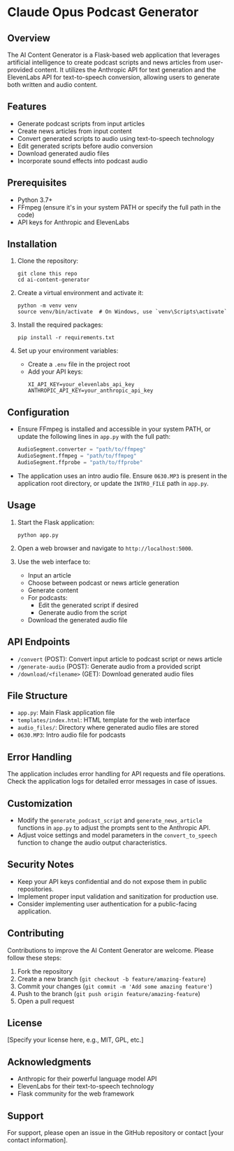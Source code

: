 # Claude Opus Podcast Generator

## Overview

The AI Content Generator is a Flask-based web application that leverages artificial intelligence to create podcast scripts and news articles from user-provided content. It utilizes the Anthropic API for text generation and the ElevenLabs API for text-to-speech conversion, allowing users to generate both written and audio content.

## Features

- Generate podcast scripts from input articles
- Create news articles from input content
- Convert generated scripts to audio using text-to-speech technology
- Edit generated scripts before audio conversion
- Download generated audio files
- Incorporate sound effects into podcast audio

## Prerequisites

- Python 3.7+
- FFmpeg (ensure it's in your system PATH or specify the full path in the code)
- API keys for Anthropic and ElevenLabs

## Installation

1. Clone the repository:
   ```
   git clone this repo 
   cd ai-content-generator
   ```

2. Create a virtual environment and activate it:
   ```
   python -m venv venv
   source venv/bin/activate  # On Windows, use `venv\Scripts\activate`
   ```

3. Install the required packages:
   ```
   pip install -r requirements.txt
   ```

4. Set up your environment variables:
   - Create a `.env` file in the project root
   - Add your API keys:
     ```
     XI_API_KEY=your_elevenlabs_api_key
     ANTHROPIC_API_KEY=your_anthropic_api_key
     ```

## Configuration

- Ensure FFmpeg is installed and accessible in your system PATH, or update the following lines in `app.py` with the full path:
  ```python
  AudioSegment.converter = "path/to/ffmpeg"
  AudioSegment.ffmpeg = "path/to/ffmpeg"
  AudioSegment.ffprobe = "path/to/ffprobe"
  ```

- The application uses an intro audio file. Ensure `0630.MP3` is present in the application root directory, or update the `INTRO_FILE` path in `app.py`.

## Usage

1. Start the Flask application:
   ```
   python app.py
   ```

2. Open a web browser and navigate to `http://localhost:5000`.

3. Use the web interface to:
   - Input an article
   - Choose between podcast or news article generation
   - Generate content
   - For podcasts:
     - Edit the generated script if desired
     - Generate audio from the script
   - Download the generated audio file

## API Endpoints

- `/convert` (POST): Convert input article to podcast script or news article
- `/generate-audio` (POST): Generate audio from a provided script
- `/download/<filename>` (GET): Download generated audio files

## File Structure

- `app.py`: Main Flask application file
- `templates/index.html`: HTML template for the web interface
- `audio_files/`: Directory where generated audio files are stored
- `0630.MP3`: Intro audio file for podcasts

## Error Handling

The application includes error handling for API requests and file operations. Check the application logs for detailed error messages in case of issues.

## Customization

- Modify the `generate_podcast_script` and `generate_news_article` functions in `app.py` to adjust the prompts sent to the Anthropic API.
- Adjust voice settings and model parameters in the `convert_to_speech` function to change the audio output characteristics.

## Security Notes

- Keep your API keys confidential and do not expose them in public repositories.
- Implement proper input validation and sanitization for production use.
- Consider implementing user authentication for a public-facing application.

## Contributing

Contributions to improve the AI Content Generator are welcome. Please follow these steps:

1. Fork the repository
2. Create a new branch (`git checkout -b feature/amazing-feature`)
3. Commit your changes (`git commit -m 'Add some amazing feature'`)
4. Push to the branch (`git push origin feature/amazing-feature`)
5. Open a pull request

## License

[Specify your license here, e.g., MIT, GPL, etc.]

## Acknowledgments

- Anthropic for their powerful language model API
- ElevenLabs for their text-to-speech technology
- Flask community for the web framework

## Support

For support, please open an issue in the GitHub repository or contact [your contact information].

